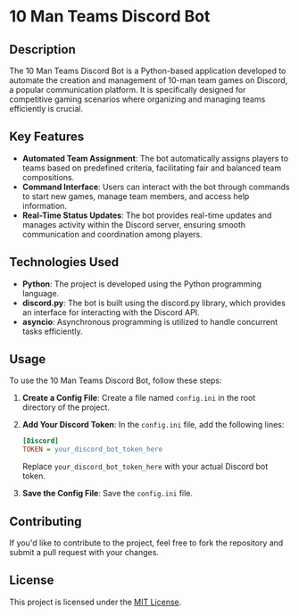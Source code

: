 # 10 Man Teams Discord Bot

## Description

The 10 Man Teams Discord Bot is a Python-based application developed to automate the creation and management of 10-man team games on Discord, a popular communication platform. It is specifically designed for competitive gaming scenarios where organizing and managing teams efficiently is crucial.

## Key Features

- **Automated Team Assignment**: The bot automatically assigns players to teams based on predefined criteria, facilitating fair and balanced team compositions.
- **Command Interface**: Users can interact with the bot through commands to start new games, manage team members, and access help information.
- **Real-Time Status Updates**: The bot provides real-time updates and manages activity within the Discord server, ensuring smooth communication and coordination among players.
  
## Technologies Used

- **Python**: The project is developed using the Python programming language.
- **discord.py**: The bot is built using the discord.py library, which provides an interface for interacting with the Discord API.
- **asyncio**: Asynchronous programming is utilized to handle concurrent tasks efficiently.

## Usage

To use the 10 Man Teams Discord Bot, follow these steps:

1. **Create a Config File**: Create a file named `config.ini` in the root directory of the project.

2. **Add Your Discord Token**: In the `config.ini` file, add the following lines:

    ```ini
    [Discord]
    TOKEN = your_discord_bot_token_here
    ```

    Replace `your_discord_bot_token_here` with your actual Discord bot token.

3. **Save the Config File**: Save the `config.ini` file.

## Contributing

If you'd like to contribute to the project, feel free to fork the repository and submit a pull request with your changes.

## License

This project is licensed under the [MIT License](LICENSE).
